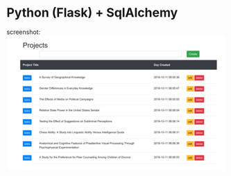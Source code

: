 # Python (Flask) + SqlAlchemy

screenshot:
![alt text](https://github.com/nawikart/README_IMAGES/blob/master/ProjectManager/ss1.png)
